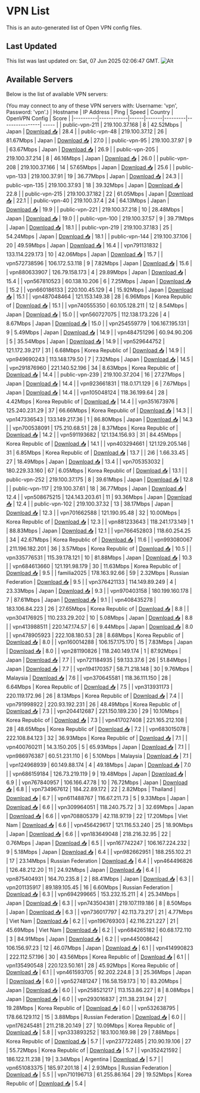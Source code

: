 # VPN List

This is an auto-generated list of Open VPN config files.

## Last Updated

This list was last updated on: Sat, 07 Jun 2025 02:06:47 GMT.
![Alt](https://repobeats.axiom.co/api/embed/186b98318ef1479477931607c1ad7d823f12451f.svg "Repobeats analytics image")

## Available Servers

Below is the list of available VPN servers:

(You may connect to any of these VPN servers with: Username: 'vpn', Password: 'vpn'.)
| Hostname | IP Address | Ping | Speed | Country | OpenVPN Config | Score |
|----------|------------|------|-------|---------|----------------| ----- |
| public-vpn-211 | 219.100.37.168 | 8 | 42.52Mbps | Japan | [Download 📥](./configs/server_0_JP.ovpn) | 28.4 |
| public-vpn-48 | 219.100.37.12 | 26 | 81.67Mbps | Japan | [Download 📥](./configs/server_1_JP.ovpn) | 27.0 |
| public-vpn-95 | 219.100.37.97 | 9 | 63.67Mbps | Japan | [Download 📥](./configs/server_2_JP.ovpn) | 26.9 |
| public-vpn-205 | 219.100.37.214 | 8 | 46.16Mbps | Japan | [Download 📥](./configs/server_3_JP.ovpn) | 26.0 |
| public-vpn-208 | 219.100.37.166 | 14 | 57.65Mbps | Japan | [Download 📥](./configs/server_4_JP.ovpn) | 25.6 |
| public-vpn-133 | 219.100.37.91 | 19 | 36.77Mbps | Japan | [Download 📥](./configs/server_5_JP.ovpn) | 24.3 |
| public-vpn-135 | 219.100.37.93 | 18 | 39.32Mbps | Japan | [Download 📥](./configs/server_6_JP.ovpn) | 22.8 |
| public-vpn-215 | 219.100.37.182 | 22 | 61.05Mbps | Japan | [Download 📥](./configs/server_7_JP.ovpn) | 22.1 |
| public-vpn-40 | 219.100.37.4 | 24 | 64.13Mbps | Japan | [Download 📥](./configs/server_8_JP.ovpn) | 19.9 |
| public-vpn-221 | 219.100.37.218 | 10 | 28.48Mbps | Japan | [Download 📥](./configs/server_9_JP.ovpn) | 19.0 |
| public-vpn-100 | 219.100.37.57 | 9 | 39.71Mbps | Japan | [Download 📥](./configs/server_10_JP.ovpn) | 18.1 |
| public-vpn-219 | 219.100.37.183 | 25 | 54.24Mbps | Japan | [Download 📥](./configs/server_11_JP.ovpn) | 18.1 |
| public-vpn-144 | 219.100.37.106 | 20 | 49.59Mbps | Japan | [Download 📥](./configs/server_12_JP.ovpn) | 16.4 |
| vpn791131832 | 133.114.229.173 | 10 | 42.06Mbps | Japan | [Download 📥](./configs/server_13_JP.ovpn) | 15.7 |
| vpn572738596 | 106.172.53.118 | 9 | 7.82Mbps | Japan | [Download 📥](./configs/server_14_JP.ovpn) | 15.6 |
| vpn880633907 | 126.79.158.173 | 4 | 29.89Mbps | Japan | [Download 📥](./configs/server_15_JP.ovpn) | 15.4 |
| vpn567810523 | 60.138.10.206 | 6 | 7.25Mbps | Japan | [Download 📥](./configs/server_16_JP.ovpn) | 15.2 |
| vpn660186133 | 220.100.45.129 | 4 | 15.92Mbps | Japan | [Download 📥](./configs/server_17_JP.ovpn) | 15.1 |
| vpn487048464 | 121.153.149.38 | 28 | 6.96Mbps | Korea Republic of | [Download 📥](./configs/server_18_KR.ovpn) | 15.1 |
| vpn740555350 | 60.105.128.211 | 12 | 8.54Mbps | Japan | [Download 📥](./configs/server_19_JP.ovpn) | 15.0 |
| vpn560727075 | 112.138.173.226 | 4 | 8.67Mbps | Japan | [Download 📥](./configs/server_20_JP.ovpn) | 15.0 |
| vpn254559779 | 106.167.195.131 | 9 | 5.49Mbps | Japan | [Download 📥](./configs/server_21_JP.ovpn) | 14.9 |
| vpn484751296 | 60.94.90.206 | 5 | 35.54Mbps | Japan | [Download 📥](./configs/server_22_JP.ovpn) | 14.9 |
| vpn529644752 | 121.172.39.217 | 31 | 6.68Mbps | Korea Republic of | [Download 📥](./configs/server_23_KR.ovpn) | 14.9 |
| vpn949690243 | 113.148.179.50 | 7 | 7.32Mbps | Japan | [Download 📥](./configs/server_24_JP.ovpn) | 14.5 |
| vpn291876960 | 221.140.52.196 | 34 | 8.63Mbps | Korea Republic of | [Download 📥](./configs/server_25_KR.ovpn) | 14.4 |
| public-vpn-239 | 219.100.37.204 | 16 | 27.27Mbps | Japan | [Download 📥](./configs/server_26_JP.ovpn) | 14.4 |
| vpn923661831 | 118.0.171.129 | 6 | 7.67Mbps | Japan | [Download 📥](./configs/server_27_JP.ovpn) | 14.4 |
| vpn105048124 | 118.36.199.64 | 28 | 4.42Mbps | Korea Republic of | [Download 📥](./configs/server_28_KR.ovpn) | 14.4 |
| vpn351673976 | 125.240.231.29 | 37 | 66.66Mbps | Korea Republic of | [Download 📥](./configs/server_29_KR.ovpn) | 14.3 |
| vpn147336543 | 133.149.217.36 | 1 | 86.80Mbps | Japan | [Download 📥](./configs/server_30_JP.ovpn) | 14.3 |
| vpn700538091 | 175.210.68.51 | 28 | 8.37Mbps | Korea Republic of | [Download 📥](./configs/server_31_KR.ovpn) | 14.2 |
| vpn591193682 | 121.134.156.93 | 31 | 84.45Mbps | Korea Republic of | [Download 📥](./configs/server_32_KR.ovpn) | 14.1 |
| vpn403294661 | 121.129.205.146 | 31 | 6.85Mbps | Korea Republic of | [Download 📥](./configs/server_33_KR.ovpn) | 13.7 |
| 2i6 | 1.66.33.45 | 27 | 18.49Mbps | Japan | [Download 📥](./configs/server_34_JP.ovpn) | 13.4 |
| vpn705353032 | 180.229.33.160 | 67 | 6.05Mbps | Korea Republic of | [Download 📥](./configs/server_35_KR.ovpn) | 13.1 |
| public-vpn-252 | 219.100.37.175 | 8 | 39.61Mbps | Japan | [Download 📥](./configs/server_36_JP.ovpn) | 12.8 |
| public-vpn-117 | 219.100.37.61 | 18 | 36.77Mbps | Japan | [Download 📥](./configs/server_37_JP.ovpn) | 12.4 |
| vpn508675215 | 124.143.203.61 | 11 | 93.36Mbps | Japan | [Download 📥](./configs/server_38_JP.ovpn) | 12.4 |
| public-vpn-102 | 219.100.37.32 | 13 | 38.17Mbps | Japan | [Download 📥](./configs/server_39_JP.ovpn) | 12.3 |
| vpn701662588 | 121.190.95.48 | 32 | 10.00Mbps | Korea Republic of | [Download 📥](./configs/server_40_KR.ovpn) | 12.3 |
| vpn881233643 | 118.241.173.149 | 1 | 88.83Mbps | Japan | [Download 📥](./configs/server_41_JP.ovpn) | 12.1 |
| vpn766452803 | 118.60.254.25 | 34 | 42.67Mbps | Korea Republic of | [Download 📥](./configs/server_42_KR.ovpn) | 11.6 |
| vpn993080067 | 211.196.182.201 | 36 | 3.57Mbps | Korea Republic of | [Download 📥](./configs/server_43_KR.ovpn) | 10.5 |
| vpn335776531 | 115.39.178.121 | 10 | 81.88Mbps | Japan | [Download 📥](./configs/server_44_JP.ovpn) | 10.3 |
| vpn684613660 | 121.191.98.179 | 30 | 11.63Mbps | Korea Republic of | [Download 📥](./configs/server_45_KR.ovpn) | 9.5 |
| familia2025 | 178.163.92.66 | 59 | 2.32Mbps | Russian Federation | [Download 📥](./configs/server_46_RU.ovpn) | 9.5 |
| vpn376421133 | 114.149.89.249 | 4 | 23.33Mbps | Japan | [Download 📥](./configs/server_47_JP.ovpn) | 9.3 |
| vpn970403158 | 180.199.160.178 | 7 | 87.61Mbps | Japan | [Download 📥](./configs/server_48_JP.ovpn) | 9.1 |
| vpn408435278 | 183.106.84.223 | 26 | 27.65Mbps | Korea Republic of | [Download 📥](./configs/server_49_KR.ovpn) | 8.8 |
| vpn304176925 | 110.233.29.202 | 10 | 5.08Mbps | Japan | [Download 📥](./configs/server_50_JP.ovpn) | 8.8 |
| vpn413988511 | 220.147.174.57 | 6 | 9.44Mbps | Japan | [Download 📥](./configs/server_51_JP.ovpn) | 8.0 |
| vpn478905923 | 222.108.180.53 | 28 | 8.68Mbps | Korea Republic of | [Download 📥](./configs/server_52_KR.ovpn) | 8.0 |
| vpn160014288 | 106.157.175.170 | 15 | 7.83Mbps | Japan | [Download 📥](./configs/server_53_JP.ovpn) | 8.0 |
| vpn281190826 | 118.240.149.174 | 1 | 87.92Mbps | Japan | [Download 📥](./configs/server_54_JP.ovpn) | 7.7 |
| vpn721184935 | 59.133.37.6 | 26 | 51.84Mbps | Japan | [Download 📥](./configs/server_55_JP.ovpn) | 7.7 |
| vpn194170357 | 58.71.218.148 | 30 | 9.76Mbps | Malaysia | [Download 📥](./configs/server_56_MY.ovpn) | 7.6 |
| vpn370645581 | 118.36.111.150 | 28 | 6.64Mbps | Korea Republic of | [Download 📥](./configs/server_57_KR.ovpn) | 7.5 |
| vpn313931173 | 220.119.172.96 | 26 | 8.13Mbps | Korea Republic of | [Download 📥](./configs/server_58_KR.ovpn) | 7.4 |
| vpn791998922 | 220.93.192.231 | 26 | 48.49Mbps | Korea Republic of | [Download 📥](./configs/server_59_KR.ovpn) | 7.3 |
| vpn204412687 | 221.150.189.230 | 29 | 10.10Mbps | Korea Republic of | [Download 📥](./configs/server_60_KR.ovpn) | 7.3 |
| vpn417027408 | 221.165.212.108 | 28 | 48.65Mbps | Korea Republic of | [Download 📥](./configs/server_61_KR.ovpn) | 7.2 |
| vpn683015078 | 222.108.84.123 | 32 | 36.93Mbps | Korea Republic of | [Download 📥](./configs/server_62_KR.ovpn) | 7.1 |
| vpn400760211 | 14.3.150.205 | 5 | 65.93Mbps | Japan | [Download 📥](./configs/server_63_JP.ovpn) | 7.1 |
| vpn986976387 | 60.51.231.110 | 6 | 5.10Mbps | Malaysia | [Download 📥](./configs/server_64_MY.ovpn) | 7.1 |
| vpn124968939 | 60.149.88.174 | 4 | 49.18Mbps | Japan | [Download 📥](./configs/server_65_JP.ovpn) | 7.0 |
| vpn686159184 | 126.73.219.119 | 9 | 19.48Mbps | Japan | [Download 📥](./configs/server_66_JP.ovpn) | 6.9 |
| vpn767840957 | 106.166.47.78 | 10 | 76.72Mbps | Japan | [Download 📥](./configs/server_67_JP.ovpn) | 6.8 |
| vpn734967612 | 184.22.89.172 | 22 | 2.82Mbps | Thailand | [Download 📥](./configs/server_68_TH.ovpn) | 6.7 |
| vpn611488767 | 116.67.211.73 | 5 | 9.33Mbps | Japan | [Download 📥](./configs/server_69_JP.ovpn) | 6.6 |
| vpn309964051 | 118.240.75.72 | 3 | 32.69Mbps | Japan | [Download 📥](./configs/server_70_JP.ovpn) | 6.6 |
| vpn708805379 | 42.118.97.19 | 22 | 17.20Mbps | Viet Nam | [Download 📥](./configs/server_71_VN.ovpn) | 6.6 |
| vpn456429617 | 121.116.53.240 | 25 | 18.90Mbps | Japan | [Download 📥](./configs/server_72_JP.ovpn) | 6.6 |
| vpn183649048 | 218.216.32.95 | 22 | 0.76Mbps | Japan | [Download 📥](./configs/server_73_JP.ovpn) | 6.5 |
| vpn167742247 | 106.167.224.232 | 9 | 5.18Mbps | Japan | [Download 📥](./configs/server_74_JP.ovpn) | 6.4 |
| vpn982662951 | 188.255.102.21 | 17 | 23.14Mbps | Russian Federation | [Download 📥](./configs/server_75_RU.ovpn) | 6.4 |
| vpn464496826 | 126.48.212.20 | 11 | 24.92Mbps | Japan | [Download 📥](./configs/server_76_JP.ovpn) | 6.4 |
| vpn875404931 | 164.70.235.8 | 2 | 88.41Mbps | Japan | [Download 📥](./configs/server_77_JP.ovpn) | 6.3 |
| vpn201135917 | 89.189.105.45 | 16 | 6.60Mbps | Russian Federation | [Download 📥](./configs/server_78_RU.ovpn) | 6.3 |
| vpn694299665 | 153.232.15.211 | 4 | 25.34Mbps | Japan | [Download 📥](./configs/server_79_JP.ovpn) | 6.3 |
| vpn743504381 | 219.107.119.186 | 8 | 8.50Mbps | Japan | [Download 📥](./configs/server_80_JP.ovpn) | 6.3 |
| vpn736017797 | 42.113.73.217 | 21 | 4.77Mbps | Viet Nam | [Download 📥](./configs/server_81_VN.ovpn) | 6.2 |
| vpn196769303 | 42.116.221.227 | 21 | 45.69Mbps | Viet Nam | [Download 📥](./configs/server_82_VN.ovpn) | 6.2 |
| vpn684265182 | 60.68.172.110 | 3 | 84.91Mbps | Japan | [Download 📥](./configs/server_83_JP.ovpn) | 6.2 |
| vpn445008642 | 106.156.97.23 | 12 | 46.07Mbps | Japan | [Download 📥](./configs/server_84_JP.ovpn) | 6.1 |
| vpn414990823 | 222.112.57.196 | 30 | 43.56Mbps | Korea Republic of | [Download 📥](./configs/server_85_KR.ovpn) | 6.1 |
| vpn135490548 | 220.123.50.161 | 28 | 45.92Mbps | Korea Republic of | [Download 📥](./configs/server_86_KR.ovpn) | 6.1 |
| vpn461593705 | 92.202.224.8 | 3 | 25.36Mbps | Japan | [Download 📥](./configs/server_87_JP.ovpn) | 6.0 |
| vpn527481247 | 116.58.159.173 | 10 | 83.20Mbps | Japan | [Download 📥](./configs/server_88_JP.ovpn) | 6.0 |
| vpn258521217 | 113.153.86.227 | 8 | 8.08Mbps | Japan | [Download 📥](./configs/server_89_JP.ovpn) | 6.0 |
| vpn293016837 | 211.38.231.94 | 27 | 19.28Mbps | Korea Republic of | [Download 📥](./configs/server_90_KR.ovpn) | 6.0 |
| vpn532638795 | 178.66.129.112 | 15 | 3.88Mbps | Russian Federation | [Download 📥](./configs/server_91_RU.ovpn) | 6.0 |
| vpn176245481 | 211.218.20.149 | 27 | 10.09Mbps | Korea Republic of | [Download 📥](./configs/server_92_KR.ovpn) | 5.8 |
| vpn333893252 | 183.100.169.98 | 29 | 7.88Mbps | Korea Republic of | [Download 📥](./configs/server_93_KR.ovpn) | 5.7 |
| vpn237722485 | 210.90.19.106 | 27 | 55.72Mbps | Korea Republic of | [Download 📥](./configs/server_94_KR.ovpn) | 5.7 |
| vpn352421592 | 186.122.11.238 | 19 | 3.34Mbps | Argentina | [Download 📥](./configs/server_95_AR.ovpn) | 5.7 |
| vpn651083375 | 185.97.201.18 | 4 | 2.93Mbps | Russian Federation | [Download 📥](./configs/server_96_RU.ovpn) | 5.5 |
| vpn710196713 | 61.255.86.164 | 29 | 19.52Mbps | Korea Republic of | [Download 📥](./configs/server_97_KR.ovpn) | 5.4 |
